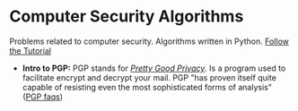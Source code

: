 # Computer Security Algorithms

Problems related to computer security. Algorithms written in Python. [Follow the Tutorial](https://id0-rsa.pub/)

* **Intro to PGP:** PGP stands for [*Pretty Good Privacy*](https://en.wikipedia.org/wiki/Pretty_Good_Privacy). Is a program used to facilitate encrypt and decrypt your mail. PGP "has proven itself quite capable of resisting even the most sophisticated forms of analysis" ([PGP faqs](http://www.faqs.org/faqs/pgp-faq/part1/))
